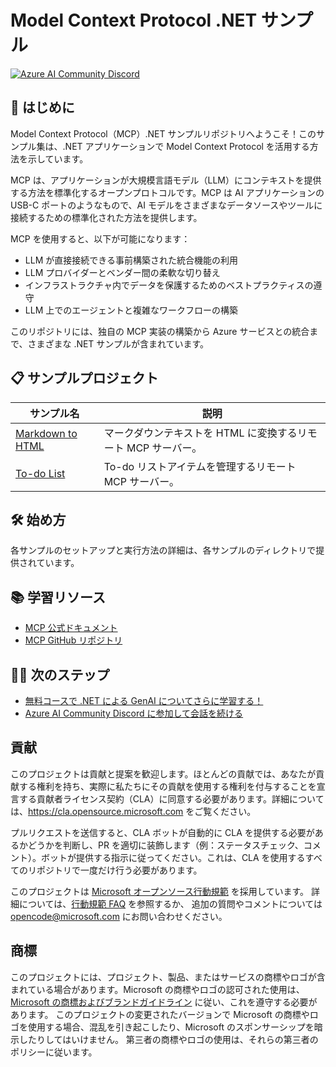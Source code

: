 # Model Context Protocol .NET サンプル

[![Azure AI Community Discord](https://dcbadge.vercel.app/api/server/ByRwuEEgH4)](https://discord.com/invite/ByRwuEEgH4)

## 🚀 はじめに

Model Context Protocol（MCP）.NET サンプルリポジトリへようこそ！このサンプル集は、.NET アプリケーションで Model Context Protocol を活用する方法を示しています。

MCP は、アプリケーションが大規模言語モデル（LLM）にコンテキストを提供する方法を標準化するオープンプロトコルです。MCP は AI アプリケーションの USB-C ポートのようなもので、AI モデルをさまざまなデータソースやツールに接続するための標準化された方法を提供します。

MCP を使用すると、以下が可能になります：
- LLM が直接接続できる事前構築された統合機能の利用
- LLM プロバイダーとベンダー間の柔軟な切り替え
- インフラストラクチャ内でデータを保護するためのベストプラクティスの遵守
- LLM 上でのエージェントと複雑なワークフローの構築

このリポジトリには、独自の MCP 実装の構築から Azure サービスとの統合まで、さまざまな .NET サンプルが含まれています。

## 📋 サンプルプロジェクト

| サンプル名 | 説明 |
|-------------|-------------|
| [Markdown to HTML](./markdown-to-html/) | マークダウンテキストを HTML に変換するリモート MCP サーバー。 |
| [To-do List](./todo-list/) | To-do リストアイテムを管理するリモート MCP サーバー。 |

## 🛠️ 始め方

各サンプルのセットアップと実行方法の詳細は、各サンプルのディレクトリで提供されています。

## 📚 学習リソース

- [MCP 公式ドキュメント](https://modelcontextprotocol.io/)
- [MCP GitHub リポジトリ](https://github.com/anthropics/model-context-protocol)

## 🚶‍♀️ 次のステップ

- [無料コースで .NET による GenAI についてさらに学習する！](https://aka.ms/genainet)
- [Azure AI Community Discord に参加して会話を続ける](https://discord.com/invite/ByRwuEEgH4)

## 貢献

このプロジェクトは貢献と提案を歓迎します。ほとんどの貢献では、あなたが貢献する権利を持ち、実際に私たちにその貢献を使用する権利を付与することを宣言する貢献者ライセンス契約（CLA）に同意する必要があります。詳細については、https://cla.opensource.microsoft.com をご覧ください。

プルリクエストを送信すると、CLA ボットが自動的に CLA を提供する必要があるかどうかを判断し、PR を適切に装飾します（例：ステータスチェック、コメント）。ボットが提供する指示に従ってください。これは、CLA を使用するすべてのリポジトリで一度だけ行う必要があります。

このプロジェクトは [Microsoft オープンソース行動規範](https://opensource.microsoft.com/codeofconduct/) を採用しています。
詳細については、[行動規範 FAQ](https://opensource.microsoft.com/codeofconduct/faq/) を参照するか、
追加の質問やコメントについては [opencode@microsoft.com](mailto:opencode@microsoft.com) にお問い合わせください。

## 商標

このプロジェクトには、プロジェクト、製品、またはサービスの商標やロゴが含まれている場合があります。Microsoft の商標やロゴの認可された使用は、[Microsoft の商標およびブランドガイドライン](https://www.microsoft.com/en-us/legal/intellectualproperty/trademarks/usage/general) に従い、これを遵守する必要があります。
このプロジェクトの変更されたバージョンで Microsoft の商標やロゴを使用する場合、混乱を引き起こしたり、Microsoft のスポンサーシップを暗示したりしてはいけません。
第三者の商標やロゴの使用は、それらの第三者のポリシーに従います。
